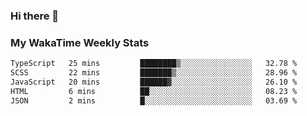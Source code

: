 ### Hi there 👋

<!--
**royschrauwen/royschrauwen** is a ✨ _special_ ✨ repository because its `README.md` (this file) appears on your GitHub profile.

Here are some ideas to get you started:

- 🔭 I’m currently working on ...
- 🌱 I’m currently learning ...
- 👯 I’m looking to collaborate on ...
- 🤔 I’m looking for help with ...
- 💬 Ask me about ...
- 📫 How to reach me: ...
- 😄 Pronouns: ...
- ⚡ Fun fact: ...
-->


### My WakaTime Weekly Stats
<!--START_SECTION:waka-->

```txt
TypeScript   25 mins         ████████▒░░░░░░░░░░░░░░░░   32.78 %
SCSS         22 mins         ███████▒░░░░░░░░░░░░░░░░░   28.96 %
JavaScript   20 mins         ██████▓░░░░░░░░░░░░░░░░░░   26.10 %
HTML         6 mins          ██░░░░░░░░░░░░░░░░░░░░░░░   08.23 %
JSON         2 mins          █░░░░░░░░░░░░░░░░░░░░░░░░   03.69 %
```

<!--END_SECTION:waka-->
